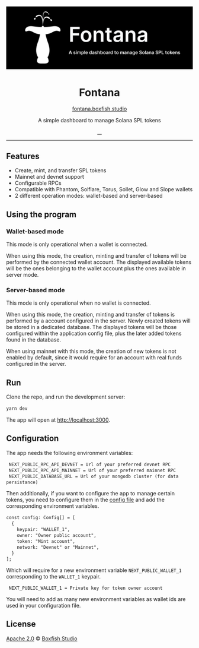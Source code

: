 <h1 align="center">
  <br>
  <a href="https://boxfish.studio"><img src="doc/img/gh-splash.png" title="Fontana. By Boxfish Studio"></a>
</h1>

<h1 align="center">Fontana</h1>

<p align="center">
<a href="https://fontana.boxfish.studio/">fontana.boxfish.studio</a>
</p>

<p align="center">A simple dashboard to manage Solana SPL tokens</p>


<p align="center">
  <a aria-label="build status" href="https://github.com/boxfish-studio/fontana/actions/workflows/deploy_prod.yaml">
    <img alt="" src="https://github.com/boxfish-studio/fontana/actions/workflows/deploy_prod.yaml/badge.svg">
  </a>
  <a aria-label="contributors graph" href="https://github.com/boxfish-studio/fontana/graphs/contributors">
    <img alt="" src="https://img.shields.io/github/contributors/boxfish-studio/fontana.svg">
  </a>
  <a aria-label="last commit" href="https://github.com/boxfish-studio/fontana/commits/main">
    <img alt="" src="https://img.shields.io/github/last-commit/boxfish-studio/fontana.svg">
  </a>
  <a aria-label="license" href="https://github.com/boxfish-studio/fontana/blob/main/LICENSE">
    <img src="https://img.shields.io/github/license/boxfish-studio/fontana.svg" alt="">
  </a>
</p>

---

## Features

- Create, mint, and transfer SPL tokens
- Mainnet and devnet support
- Configurable RPCs
- Compatible with Phantom, Solflare, Torus, Sollet, Glow and Slope wallets
- 2 different operation modes: wallet-based and server-based


## Using the program

### Wallet-based mode

This mode is only operational when a wallet is connected.

When using this mode, the creation, minting and transfer of tokens will be performed by the connected wallet account.
The displayed available tokens will be the ones belonging to the wallet account plus the ones available in server mode.

### Server-based mode

This mode is only operational when no wallet is connected.

When using this mode, the creation, minting and transfer of tokens is performed by a account configured in the server.
Newly created tokens will be stored in a dedicated database. The displayed tokens will be those configured within the application config file, plus the later added tokens found in the database.

When using mainnet with this mode, the creation of new tokens is not enabled by default, since it would require for an account with real funds configured in the server.

## Run 

Clone the repo, and run the development server:

```bash
yarn dev 
```

The app will open at [http://localhost:3000](http://localhost:3000).


## Configuration

The app needs the following environment variables:
 
```
 NEXT_PUBLIC_RPC_API_DEVNET = Url of your preferred devnet RPC
 NEXT_PUBLIC_RPC_API_MAINNET = Url of your preferred mainnet RPC
 NEXT_PUBLIC_DATABASE_URL = Url of your mongodb cluster (for data persistance)
```

Then additionally, if you want to configure the app to manage certain tokens, you need to configure them in the [config file](fontana.config.ts) and add the corresponding environment variables.

```
const config: Config[] = [
  {
    keypair: "WALLET_1",
    owner: "Owner public account",
    token: "Mint account",
    network: "Devnet" or "Mainnet",
  }
];
```

Which will require for a new environment variable `NEXT_PUBLIC_WALLET_1` corresponding to the `WALLET_1` keypair. 

```
 NEXT_PUBLIC_WALLET_1 = Private key for token owner account
```

You will need to add as many new environment variables as wallet ids are used in your configuration file.

## License

[Apache 2.0](./LICENSE) &copy; [Boxfish Studio]


[Boxfish Studio]: https://boxfish.studio

